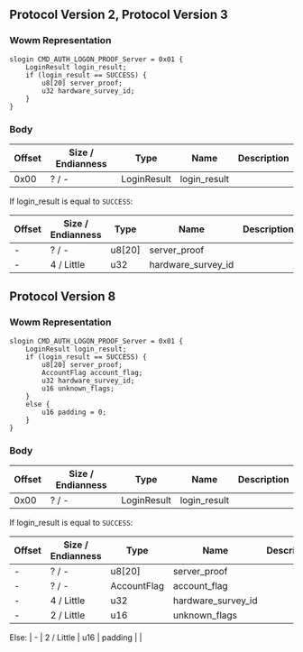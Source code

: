 ## Protocol Version 2, Protocol Version 3

### Wowm Representation
```rust,ignore
slogin CMD_AUTH_LOGON_PROOF_Server = 0x01 {
    LoginResult login_result;
    if (login_result == SUCCESS) {
        u8[20] server_proof;
        u32 hardware_survey_id;
    }
}
```
### Body
| Offset | Size / Endianness | Type | Name | Description |
| ------ | ----------------- | ---- | ---- | ----------- |
| 0x00 | ? / - | LoginResult | login_result |  |

If login_result is equal to `SUCCESS`:

| Offset | Size / Endianness | Type | Name | Description |
| ------ | ----------------- | ---- | ---- | ----------- |
| - | ? / - | u8[20] | server_proof |  |
| - | 4 / Little | u32 | hardware_survey_id |  |
## Protocol Version 8

### Wowm Representation
```rust,ignore
slogin CMD_AUTH_LOGON_PROOF_Server = 0x01 {
    LoginResult login_result;
    if (login_result == SUCCESS) {
        u8[20] server_proof;
        AccountFlag account_flag;
        u32 hardware_survey_id;
        u16 unknown_flags;
    }
    else {
        u16 padding = 0;
    }
}
```
### Body
| Offset | Size / Endianness | Type | Name | Description |
| ------ | ----------------- | ---- | ---- | ----------- |
| 0x00 | ? / - | LoginResult | login_result |  |

If login_result is equal to `SUCCESS`:

| Offset | Size / Endianness | Type | Name | Description |
| ------ | ----------------- | ---- | ---- | ----------- |
| - | ? / - | u8[20] | server_proof |  |
| - | ? / - | AccountFlag | account_flag |  |
| - | 4 / Little | u32 | hardware_survey_id |  |
| - | 2 / Little | u16 | unknown_flags |  |

Else: 
| - | 2 / Little | u16 | padding |  |
